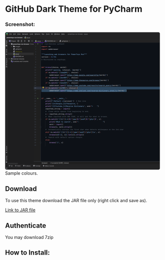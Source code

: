 # GitHub Dark Theme for PyCharm
### Screenshot:

![Sample](\\readme-images\\pycharm.png) Sample colours.

## Download 
To use this theme download the JAR file only (right click and save as).

<a href="GitHub Dark Theme.jar" download="GitHub Dark Theme.jar">Link to JAR file</a>

## Authenticate
You may download 7zip

## How to Install: